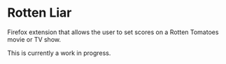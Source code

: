 # Rotten Liar

Firefox extension that allows the user to set scores on a Rotten Tomatoes movie or TV show.

This is currently a work in progress.
